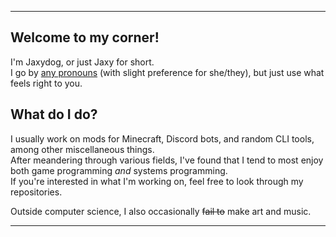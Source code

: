 <hr/>

## Welcome to my corner!

I'm Jaxydog, or just Jaxy for short.<br/>
I go by [any pronouns](https://en.pronouns.page/@Jaxydog) (with slight preference for she/they), but just use what feels right to you.

## What do I do?

I usually work on mods for Minecraft, Discord bots, and random CLI tools, among other miscellaneous things.<br/>
After meandering through various fields, I've found that I tend to most enjoy both game programming *and* systems programming.<br/>
If you're interested in what I'm working on, feel free to look through my repositories.

Outside computer science, I also occasionally ~~fail to~~ make art and music.

<hr/>

